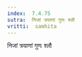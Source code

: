 ```yaml
---
index:  7.4.75
sutra:  निजां त्रयाणां गुणः श्लौ
vritti:  samhita 
---
```


निजां त्रयाणां गुणः श्लौ

